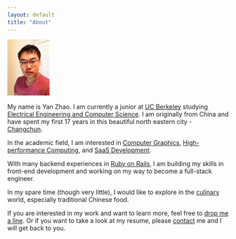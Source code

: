 ```yaml
---
layout: default
title: "About"
---
```

 
<img src="../images/me_min.jpg" class="inline-left" width="96" height="128">

My name is Yan Zhao. I am currently a junior at [UC Berkeley](http://www.berkeley.edu/) studying [Electrical Engineering and Computer Science](http://www.eecs.berkeley.edu). I am originally from China and have spent my first 17 years in this beautiful north eastern city - [Changchun](http://en.wikipedia.org/wiki/Changchun).

In the academic field, I am interested in [Computer Graphics][CG], [High-performance Computing][HPC], and [SaaS Development][SaaS].

With many backend experiences in [Ruby on Rails](http://rubyonrails.org), I am building my skills in front-end development and working on my way to become a full-stack engineer. <a class="about_linkedin icon-linkedin" href="http://www.linkedin.com/pub/yan-zhao/65/1a8/8a4"></a>

In my spare time (though very little), I would like to explore in the [culinary](/culinary) world, especially traditional Chinese food.

If you are interested in my work and want to learn more, feel free to [drop me a line](mailto:zhaoyan1117@gmail.com). Or if you want to take a look at my resume, please [contact][resume_request] me and I will get back to you.


[CG]: /project/cloth_sim
[HPC]: /project/sejits
[SaaS]: /project/peakdemand
[resume_request]: mailto:zhaoyan1117@gmail.com?subject=[Resume]&body=I%20would%20like%20a%20copy%20of%20your%20resume.%0A%0AThanks.